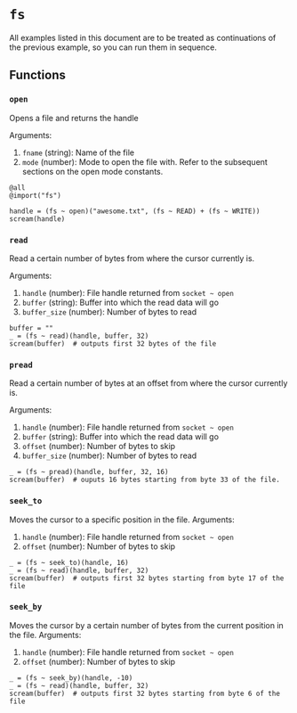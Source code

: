 # `fs`
All examples listed in this document are to be treated as continuations of the previous example, so you can run them in sequence.

## Functions

### `open`
Opens a file and returns the handle

Arguments:
1. `fname` (string): Name of the file
2. `mode` (number): Mode to open the file with. Refer to the subsequent sections on the open mode constants.

```intox
@all
@import("fs")

handle = (fs ~ open)("awesome.txt", (fs ~ READ) + (fs ~ WRITE))
scream(handle)
```

### `read`
Read a certain number of bytes from where the cursor currently is.

Arguments:
1. `handle` (number): File handle returned from `socket ~ open`
2. `buffer` (string): Buffer into which the read data will go
3. `buffer_size` (number): Number of bytes to read

```intox
buffer = ""
_ = (fs ~ read)(handle, buffer, 32)
scream(buffer)  # outputs first 32 bytes of the file
```

### `pread`
Read a certain number of bytes at an offset from where the cursor currently is.

Arguments:
1. `handle` (number): File handle returned from `socket ~ open`
2. `buffer` (string): Buffer into which the read data will go
3. `offset` (number): Number of bytes to skip
4. `buffer_size` (number): Number of bytes to read

```intox
_ = (fs ~ pread)(handle, buffer, 32, 16)
scream(buffer)  # ouputs 16 bytes starting from byte 33 of the file.
```

### `seek_to`
Moves the cursor to a specific position in the file.
Arguments:
1. `handle` (number): File handle returned from `socket ~ open`
2. `offset` (number): Number of bytes to skip

```intox
_ = (fs ~ seek_to)(handle, 16)
_ = (fs ~ read)(handle, buffer, 32)
scream(buffer)  # outputs first 32 bytes starting from byte 17 of the file
```

### `seek_by`
Moves the cursor by a certain number of bytes from the current position in the file.
Arguments:
1. `handle` (number): File handle returned from `socket ~ open`
2. `offset` (number): Number of bytes to skip

```intox
_ = (fs ~ seek_by)(handle, -10)
_ = (fs ~ read)(handle, buffer, 32)
scream(buffer)  # outputs first 32 bytes starting from byte 6 of the file
```
